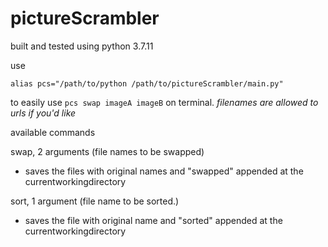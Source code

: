 # pictureScrambler

built and tested using python 3.7.11

use
```
alias pcs="/path/to/python /path/to/pictureScrambler/main.py"
```
to easily use `pcs swap imageA imageB` on terminal.
_filenames are allowed to urls if you'd like_

available commands

swap, 2 arguments (file names to be swapped)
- saves the files with original names and "swapped" appended at the currentworkingdirectory

sort, 1 argument (file name to be sorted.)
- saves the file with original name and "sorted" appended at the currentworkingdirectory